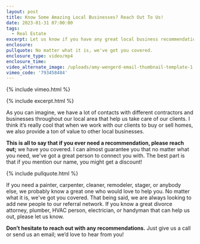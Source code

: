 ```yaml
---
layout: post
title: Know Some Amazing Local Businesses? Reach Out To Us!
date: 2023-01-31 07:00:00
tags:
  - Real Estate
excerpt: Let us know if you have any great local business recommendations!
enclosure:
pullquote: No matter what it is, we've got you covered.
enclosure_type: video/mp4
enclosure_time:
video_alternate_image: /uploads/amy-wengerd-email-thumbnail-template-1.jpg
vimeo_code: '793458484'
---
```

{% include vimeo.html %}

{% include excerpt.html %}

As you can imagine, we have a lot of contacts with different contractors and businesses throughout our local area that help us take care of our clients. I think it’s really cool that when we work with our clients to buy or sell homes, we also provide a ton of value to other local businesses.

**This is all to say that if you ever need a recommendation, please reach out;** we have you covered. I can almost guarantee you that no matter what you need, we've got a great person to connect you with. The best part is that if you mention our name, you might get a discount!

{% include pullquote.html %}

If you need a painter, carpenter, cleaner, remodeler, stager, or anybody else, we probably know a great one who would love to help you. No matter what it is, we've got you covered. That being said, we are always looking to add new people to our referral network. If you know a great divorce attorney, plumber, HVAC person, electrician, or handyman that can help us out, please let us know.&nbsp;

**Don’t hesitate to reach out with any recommendations.** Just give us a call or send us an email; we’d love to hear from you!